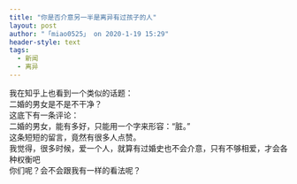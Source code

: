 ```yaml
---
title: "你是否介意另一半是离异有过孩子的人"
layout: post
author: "「miao0525」 on 2020-1-19 15:29"
header-style: text
tags:
  - 新闻
  - 离异
---
```


<head></head>
<body>
 <font style="font-size:14px">我在知乎上也看到一个类似的话题：</font>
 <br> 
 <font style="font-size:14px">二婚的男女是不是不干净？</font>
 <br> 
 <font style="font-size:14px">这底下有一条评论：</font>
 <br> 
 <font style="font-size:14px">二婚的男女，能有多好，只能用一个字来形容：“脏。”</font>
 <br> 
 <font style="font-size:14px">这条短短的留言，竟然有很多人点赞。</font>
 <br> 
 <font style="font-size:14px">我觉得，很多时候，爱一个人，就算有过婚史也不会介意，只有不够相爱，才会各种权衡吧</font>
 <br> 
 <font style="font-size:14px">你们呢？会不会跟我有一样的看法呢？</font>
 <br> 
 <br>
</body>


